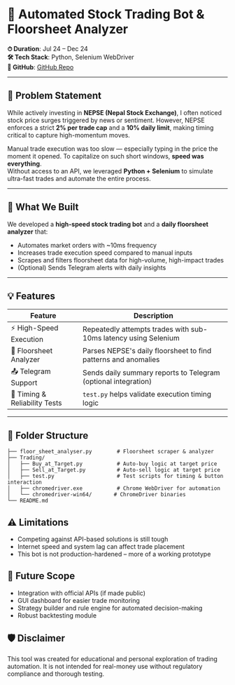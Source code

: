 # 🏦 Automated Stock Trading Bot & Floorsheet Analyzer

**⏱ Duration**: Jul 24 – Dec 24  
**🛠 Tech Stack**: Python, Selenium WebDriver  
**🔗 GitHub**: [GitHub Repo](https://github.com/prajil22359/Stock-Trading-Automations) <!-- Replace # with the actual repository link -->

---

## 🧩 Problem Statement

While actively investing in **NEPSE (Nepal Stock Exchange)**, I often noticed stock price surges triggered by news or sentiment. However, NEPSE enforces a strict **2% per trade cap** and a **10% daily limit**, making timing critical to capture high-momentum moves.

Manual trade execution was too slow — especially typing in the price the moment it opened. To capitalize on such short windows, **speed was everything**.  
Without access to an API, we leveraged **Python + Selenium** to simulate ultra-fast trades and automate the entire process.

---

## 🚀 What We Built

We developed a **high-speed stock trading bot** and a **daily floorsheet analyzer** that:

- Automates market orders with ~10ms frequency
- Increases trade execution speed compared to manual inputs
- Scrapes and filters floorsheet data for high-volume, high-impact trades
- (Optional) Sends Telegram alerts with daily insights

---

## 💡 Features

| Feature | Description |
|--------|-------------|
| ⚡ High-Speed Execution | Repeatedly attempts trades with sub-10ms latency using Selenium |
| 🧠 Floorsheet Analyzer | Parses NEPSE's daily floorsheet to find patterns and anomalies |
| 📤 Telegram Support | Sends daily summary reports to Telegram (optional integration) |
| 🧪 Timing & Reliability Tests | `test.py` helps validate execution timing logic |

---

## 📁 Folder Structure
```
├── floor_sheet_analyser.py        # Floorsheet scraper & analyzer
├── Trading/
│   ├── Buy_at_Target.py           # Auto-buy logic at target price
│   ├── Sell_at_Target.py          # Auto-sell logic at target price
│   ├── test.py                    # Test scripts for timing & button interaction
│   ├── chromedriver.exe           # Chrome WebDriver for automation
│   └── chromedriver-win64/       # ChromeDriver binaries
└── README.md
```

## ⚠️ Limitations
- Competing against API-based solutions is still tough
- Internet speed and system lag can affect trade placement
- This bot is not production-hardened – more of a working prototype

## 🔮 Future Scope
- Integration with official APIs (if made public)
- GUI dashboard for easier trade monitoring
- Strategy builder and rule engine for automated decision-making
- Robust backtesting module

## 🛡 Disclaimer
This tool was created for educational and personal exploration of trading automation.
It is not intended for real-money use without regulatory compliance and thorough testing.
